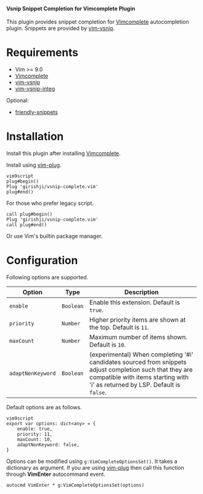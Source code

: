 #### Vsnip Snippet Completion for Vimcomplete Plugin

This plugin provides snippet completion for
[Vimcomplete](https://github.com/girishji/vimcomplete) autocompletion plugin.
Snippets are provided by [vim-vsnip](https://github.com/hrsh7th/vim-vsnip).

# Requirements

- Vim >= 9.0
- [Vimcomplete](https://github.com/girishji/vimcomplete)
- [vim-vsnip](https://github.com/hrsh7th/vim-vsnip)
- [vim-vsnip-integ](https://github.com/hrsh7th/vim-vsnip-integ)

Optional:

- [friendly-snippets](https://github.com/rafamadriz/friendly-snippets)

# Installation

Install this plugin after installing [Vimcomplete](https://github.com/girishji/vimcomplete).

Install using [vim-plug](https://github.com/junegunn/vim-plug).

```
vim9script
plug#begin()
Plug 'girishji/vsnip-complete.vim'
plug#end()
```

For those who prefer legacy script.

```
call plug#begin()
Plug 'girishji/vsnip-complete.vim'
call plug#end()
```

Or use Vim's builtin package manager.

# Configuration

Following options are supported.

Option|Type|Description
------|----|-----------
`enable`|`Boolean`|Enable this extension. Default is `true`.
`priority`|`Number`|Higher priority items are shown at the top. Default is `11`.
`maxCount`|`Number`|Maximum number of items shown. Default is `10`.
`adaptNonKeyword`|`Boolean`|(experimental) When completing '#i' candidates sourced from snippets adjust completion such that they are compatible with items starting with 'i' as returned by LSP. Default is `false`.

Default options are as follows.

```
vim9script
export var options: dict<any> = {
    enable: true,
    priority: 11,
    maxCount: 10,
    adaptNonKeyword: false,
}
```

Options can be modified using `g:VimCompleteOptionsSet()`. It takes a
dictionary as argument. If you are using
[vim-plug](https://github.com/junegunn/vim-plug) then call this function through
__VimEnter__ autocommand event.

```
autocmd VimEnter * g:VimCompleteOptionsSet(options)
```

